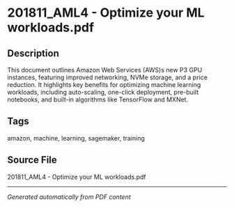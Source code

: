 # 201811_AML4 - Optimize your ML workloads.pdf

## Description
This document outlines Amazon Web Services (AWS)s new P3 GPU instances, featuring improved networking, NVMe storage, and a price reduction. It highlights key benefits for optimizing machine learning workloads, including auto-scaling, one-click deployment, pre-built notebooks, and built-in algorithms like TensorFlow and MXNet.
## Tags
amazon, machine, learning, sagemaker, training

## Source File
201811_AML4 - Optimize your ML workloads.pdf

---
*Generated automatically from PDF content*
